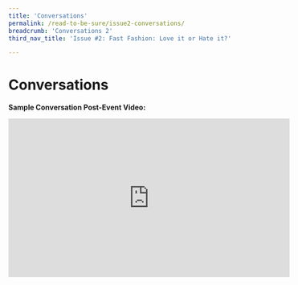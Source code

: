 ```yaml
---
title: 'Conversations'
permalink: /read-to-be-sure/issue2-conversations/
breadcrumb: 'Conversations 2'
third_nav_title: 'Issue #2: Fast Fashion: Love it or Hate it?'

---
```


# **Conversations**

**Sample Conversation Post-Event Video:**

<iframe width="560" height="315" src="https://www.youtube.com/embed/XG1etqRzdfw" title="YouTube video player" frameborder="0" allow="accelerometer; autoplay; clipboard-write; encrypted-media; gyroscope; picture-in-picture" allowfullscreen></iframe>